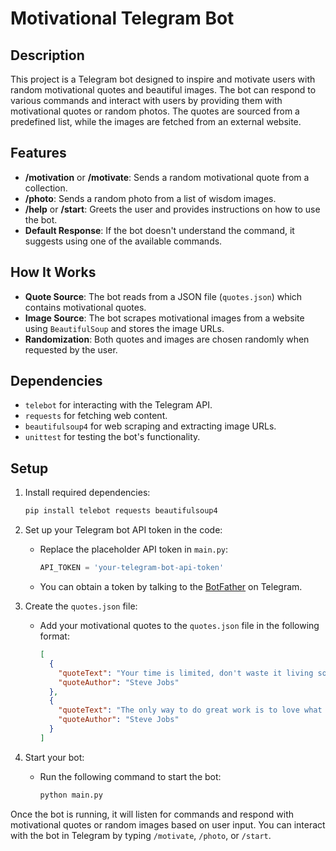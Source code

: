 # Motivational Telegram Bot

## Description
This project is a Telegram bot designed to inspire and motivate users with random motivational quotes and beautiful images. The bot can respond to various commands and interact with users by providing them with motivational quotes or random photos. The quotes are sourced from a predefined list, while the images are fetched from an external website.

## Features
- **/motivation** or **/motivate**: Sends a random motivational quote from a collection.
- **/photo**: Sends a random photo from a list of wisdom images.
- **/help** or **/start**: Greets the user and provides instructions on how to use the bot.
- **Default Response**: If the bot doesn't understand the command, it suggests using one of the available commands.

## How It Works
- **Quote Source**: The bot reads from a JSON file (`quotes.json`) which contains motivational quotes.
- **Image Source**: The bot scrapes motivational images from a website using `BeautifulSoup` and stores the image URLs.
- **Randomization**: Both quotes and images are chosen randomly when requested by the user.

## Dependencies
- `telebot` for interacting with the Telegram API.
- `requests` for fetching web content.
- `beautifulsoup4` for web scraping and extracting image URLs.
- `unittest` for testing the bot's functionality.

## Setup
1. Install required dependencies:
   ```bash
   pip install telebot requests beautifulsoup4
2. Set up your Telegram bot API token in the code:
   - Replace the placeholder API token in `main.py`:
     ```python
     API_TOKEN = 'your-telegram-bot-api-token'
     ```
   - You can obtain a token by talking to the [BotFather](https://t.me/BotFather) on Telegram.

3. Create the `quotes.json` file:
   - Add your motivational quotes to the `quotes.json` file in the following format:
     ```json
     [
       {
         "quoteText": "Your time is limited, don't waste it living someone else's life.",
         "quoteAuthor": "Steve Jobs"
       },
       {
         "quoteText": "The only way to do great work is to love what you do.",
         "quoteAuthor": "Steve Jobs"
       }
     ]
     ```

4. Start your bot:
   - Run the following command to start the bot:
     ```bash
     python main.py
     ```

Once the bot is running, it will listen for commands and respond with motivational quotes or random images based on user input. You can interact with the bot in Telegram by typing `/motivate`, `/photo`, or `/start`.
